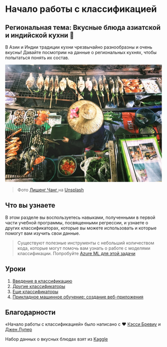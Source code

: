 # Начало работы с классификацией
## Региональная тема: Вкусные блюда азиатской и индийской кухни 🍜

В Азии и Индии традиции кухни чрезвычайно разнообразны и очень вкусны! Давайте посмотрим на данные о региональных кухнях, чтобы попытаться понять их состав.

![Продавец тайской еды](../images/thai-food.jpg)
> Фото <a href="https://unsplash.com/@changlisheng?utm_source=unsplash&utm_medium=referral&utm_content=creditCopyText"> Лишенг Чанг </a> на <a href="https://unsplash.com/s/photos/asian-food?utm_source=unsplash&utm_medium=referral&utm_content=creditCopyText "> Unsplash </a>
  
## Что вы узнаете

В этом разделе вы воспользуетесь навыками, полученными в первой части учебной программы, посвященными регрессии, и узнаете о других классификаторах, которые вы можете использовать и которые помогут вам изучить свои данные.

> Существуют полезные инструменты с небольший количеством кода, которые могут помочь вам узнать о работе с моделями классификации. Попробуйте [Azure ML для этой задачи](https://docs.microsoft.com/learn/modules/create-classification-model-azure-machine-learning-designer/?WT.mc_id=academic-15963-cxa)

## Уроки

1. [Введение в классификацию](1-Introduction/README.md)
2. [Другие классификаторы](2-Classifiers-1/README.md)
3. [Еще классификаторы](3-Classifiers-2/README.md)
4. [Прикладное машинное обучение: создание веб-приложения](4-Applied/README.md)

## Благодарности

«Начало работы с классификацией» было написано с ♥ ️[Кэсси Бревиу](https://www.twitter.com/cassieview) и [Джен Лупер](https://www.twitter.com/jenlooper)

Набор данных о вкусных блюдах взят из [Kaggle](https://www.kaggle.com/hoandan/asian-and-indian-cuisines)

